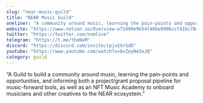 ```yaml
---
slug: "near-music-guild"
title: "NEAR Music Guild"
oneliner: "A community around music, learning the pain-points and opportunities, and informing both a project/grant proposal pipeline for music-forward tools, as well as an NFT Music Academy to onboard musicians and other creatives to the NEAR ecosystem."
website: "https://www.notion.so/Overview-e71499e9b54f486e9906ccf41bc7842c"
twitter: "https://twitter.com/nxmlive"
telegram: "https://t.me/theNxM"
discord: "https://discord.com/invite/rpjuSXrSdD"
youtube: "https://www.youtube.com/watch?v=6xZeyNe3oJQ"
category: guild
---
```


“A Guild to build a community around music, learning the pain-points and opportunities, and informing both a project/grant proposal pipeline for music-forward tools, as well as an NFT Music Academy to onboard musicians and other creatives to the NEAR ecosystem.”

